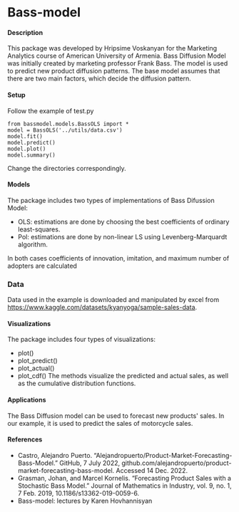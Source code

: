# Bass-model
#### Description
This package was developed by Hripsime Voskanyan for the Marketing Analytics course of American University of Armenia.
Bass Diffusion Model was initially created by marketing professor Frank Bass. The model is used to 
predict new product diffusion patterns. The base model assumes that there are two main factors, which
decide the diffusion pattern.
#### Setup
Follow the example of test.py
```
from bassmodel.models.BassOLS import *
model = BassOLS('../utils/data.csv')
model.fit()
model.predict()
model.plot()
model.summary()
```
Change the directories correspondingly.
#### Models
The package includes two types of implementations of Bass Difussion Model:
- OLS: estimations are done by choosing the best coefficients of
ordinary least-squares.
- Pol: estimations are done by non-linear LS using Levenberg-Marquardt algorithm.

In both cases coefficients of innovation, imitation, and maximum number of adopters are calculated

### Data
Data used in the example is downloaded and manipulated by excel from https://www.kaggle.com/datasets/kyanyoga/sample-sales-data.
#### Visualizations
The package includes four types of visualizations:
- plot()
- plot_predict()
- plot_actual()
- plot_cdf()
The methods visualize the predicted and actual sales, as well as 
the cumulative distribution functions.
#### Applications
The Bass Diffusion model can be used to forecast new products'
sales. In our example, it is used to predict the sales of motorcycle sales.
#### References
- Castro, Alejandro Puerto. “Alejandropuerto/Product-Market-Forecasting-Bass-Model.” GitHub, 7 July 2022, github.com/alejandropuerto/product-market-forecasting-bass-model. Accessed 14 Dec. 2022.
- Grasman, Johan, and Marcel Kornelis. “Forecasting Product Sales with a Stochastic Bass Model.” Journal of Mathematics in Industry, vol. 9, no. 1, 7 Feb. 2019, 10.1186/s13362-019-0059-6.
- Bass-model: lectures by Karen Hovhannisyan
